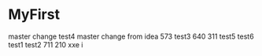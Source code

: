 # MyFirst
master change
test4
master change from idea
573
test3
640
311
test5
test6
test1
test2 711
210 xxe
i